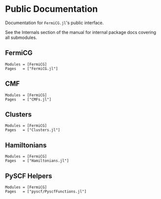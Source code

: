 # Public Documentation

Documentation for `FermiCG.jl`'s public interface.

See the Internals section of the manual for internal package docs covering all submodules.

## FermiCG

```@autodocs
Modules = [FermiCG]
Pages   = ["FermiCG.jl"]
```

## CMF

```@autodocs
Modules = [FermiCG]
Pages   = ["CMFs.jl"]
```

## Clusters

```@autodocs
Modules = [FermiCG]
Pages   = ["Clusters.jl"]
```

## Hamiltonians

```@autodocs
Modules = [FermiCG]
Pages   = ["Hamiltonians.jl"]
```

## PySCF Helpers

```@autodocs
Modules = [FermiCG]
Pages   = ["pyscf/PyscfFunctions.jl"]
```
